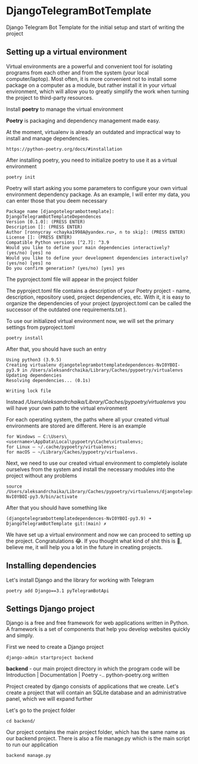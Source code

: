 # DjangoTelegramBotTemplate
Django Telegram Bot Template for the initial setup and start of writing the project

## Setting up a virtual environment
Virtual environments are a powerful and convenient tool for isolating programs from each other and from the system (your local computer/laptop). Most often, it is more convenient not to install some package on a computer as a module, but rather install it in your virtual environment, which will allow you to greatly simplify the work when turning the project to third-party resources.

Install **poetry** to manage the virtual environment

**Poetry** is packaging and dependency management made easy.

At the moment, virtualenv is already an outdated and impractical way to install and manage dependencies.
```shell script
https://python-poetry.org/docs/#installation
```

After installing poetry, you need to initialize poetry to use it as a virtual environment

```shell script
poetry init
```

Poetry will start asking you some parameters to configure your own virtual environment dependency package. As an example, I will enter my data, you can enter those that you deem necessary
```shell script
Package name [djangotelegrambottemplate]: DjangoTelegramBotTemplateDependences
Version [0.1.0]: (PRESS ENTER)
Description []: (PRESS ENTER)
Author [ronnycray <chayka1998A@yandex.ru>, n to skip]: (PRESS ENTER)
License []: (PRESS ENTER)
Compatible Python versions [^2.7]: ^3.9
Would you like to define your main dependencies interactively? (yes/no) [yes] no
Would you like to define your development dependencies interactively? (yes/no) [yes] no
Do you confirm generation? (yes/no) [yes] yes
```
The pyproject.toml file will appear in the project folder

The pyproject.toml file contains a description of your Poetry project - name, description, repository used, project dependencies, etc. With it, it is easy to organize the dependencies of your project (pyproject.toml can be called the successor of the outdated one requirements.txt ).

To use our initialized virtual environment now, we will set the primary settings from pyproject.toml
```shell script
poetry install
```

After that, you should have such an entry
```shell script
Using python3 (3.9.5)
Creating virtualenv djangotelegrambottemplatedependences-NvI0YBOI-py3.9 in /Users/aleksandrchaika/Library/Caches/pypoetry/virtualenvs
Updating dependencies
Resolving dependencies... (0.1s)

Writing lock file
```
Instead */Users/aleksandrchaika/Library/Caches/pypoetry/virtualenvs* you will have your own path to the virtual environment

For each operating system, the paths where all your created virtual environments are stored are different. Here is an example
```buildoutcfg
for Windows – C:\Users\<username>\AppData\Local\pypoetry\Cache\virtualenvs;
for Linux – ~/.cache/pypoetry/virtualenvs;
for macOS – ~/Library/Caches/pypoetry/virtualenvs.
```

Next, we need to use our created virtual environment to completely isolate ourselves from the system and install the necessary modules into the project without any problems
```shell script
source /Users/aleksandrchaika/Library/Caches/pypoetry/virtualenvs/djangotelegrambottemplatedependences-NvI0YBOI-py3.9/bin/activate
```
After that you should have something like
```shell script
(djangotelegrambottemplatedependences-NvI0YBOI-py3.9) ➜ DjangoTelegramBotTemplate git:(main) ✗
```

We have set up a virtual environment and now we can proceed to setting up the project. Congratulations 😂. If you thought what kind of shit this is 💩, believe me, it will help you a lot in the future in creating projects.

## Installing dependencies
Let's install Django and the library for working with Telegram
```shell script
poetry add Django==3.1 pyTelegramBotApi
```

## Settings Django project
Django is a free and free framework for web applications written in Python. A framework is a set of components that help you develop websites quickly and simply.

First we need to create a Django project
```shell script
django-admin startproject backend
```

**backend** - our main project directory in which the program code will be
Introduction | Documentation | Poetry -.. python-poetry.org
written

Project created by django consists of applications that we create. Let's create a project that will contain an SQLite database and an administrative panel, which we will expand further

Let's go to the project folder
```shell script
cd backend/
```

Our project contains the main project folder, which has the same name as our backend project. There is also a file manage.py which is the main script to run our application
```shell script
backend manage.py
